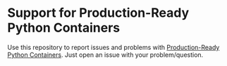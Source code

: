# Support for Production-Ready Python Containers

Use this repository to report issues and problems with [Production-Ready Python Containers](https://pythonspeed.com/products/pythoncontainer/). Just open an issue with your problem/question.


